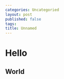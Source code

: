 ```yaml
---
categories: Uncategoried
layout: post
published: false
tags: 
title: Unnamed
---
```

# Hello
## World